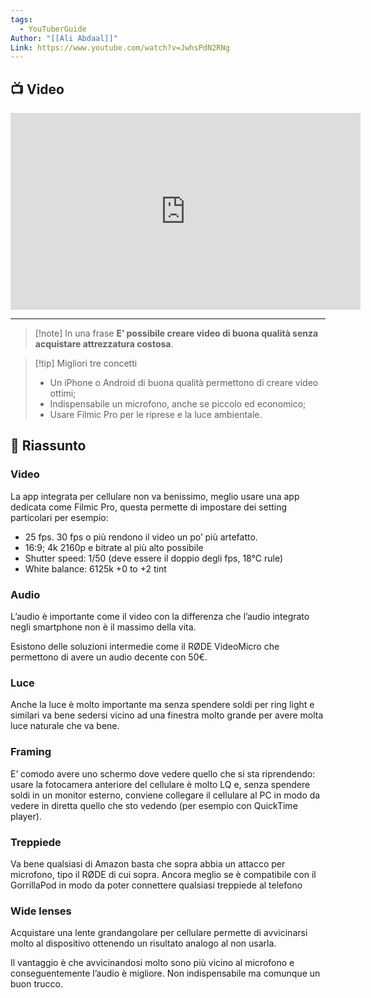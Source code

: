 ```yaml
---
tags:
  - YouTuberGuide
Author: "[[Ali Abdaal]]"
Link: https://www.youtube.com/watch?v=JwhsPdN2RNg
---
```


## 📺 Video
<div class="iframe-container">
  <iframe width="560" height="315" src="https://www.youtube.com/embed/JwhsPdN2RNg" title="YouTube video player" frameborder="0" allow="accelerometer; autoplay; clipboard-write; encrypted-media; gyroscope; picture-in-picture" allowfullscreen></iframe>
</div>

---

> [!note] In una frase
> **E’ possibile creare video di buona qualità senza acquistare attrezzatura costosa**.

> [!tip] Migliori tre concetti
> - Un iPhone o Android di buona qualità permettono di creare video ottimi;
> - Indispensabile un microfono, anche se piccolo ed economico;
> - Usare Filmic Pro per le riprese e la luce ambientale.

## 📒 Riassunto

### Video

La app integrata per cellulare non va benissimo, meglio usare una app dedicata come Filmic Pro, questa permette di impostare dei setting particolari per esempio:

-   25 fps. 30 fps o più rendono il video un po’ più artefatto.
-   16:9; 4k 2160p e bitrate al più alto possibile
-   Shutter speed: 1/50 (deve essere il doppio degli fps, 18°C rule)
-   White balance: 6125k +0 to +2 tint

### Audio

L’audio è importante come il video con la differenza che l’audio integrato negli smartphone non è il massimo della vita.

Esistono delle soluzioni intermedie come il RØDE VideoMicro che permettono di avere un audio decente con 50€.

### Luce

Anche la luce è molto importante ma senza spendere soldi per ring light e similari va bene sedersi vicino ad una finestra molto grande per avere molta luce naturale che va bene.

### Framing

E’ comodo avere uno schermo dove vedere quello che si sta riprendendo: usare la fotocamera anteriore del cellulare è molto LQ e, senza spendere soldi in un monitor esterno, conviene collegare il cellulare al PC in modo da vedere in diretta quello che sto vedendo (per esempio con QuickTime player).

### Treppiede

Va bene qualsiasi di Amazon basta che sopra abbia un attacco per microfono, tipo il RØDE di cui sopra. Ancora meglio se è compatibile con il GorrillaPod in modo da poter connettere qualsiasi treppiede al telefono

### Wide lenses

Acquistare una lente grandangolare per cellulare permette di avvicinarsi molto al dispositivo ottenendo un risultato analogo al non usarla.

Il vantaggio è che avvicinandosi molto sono più vicino al microfono e conseguentemente l’audio è migliore. Non indispensabile ma comunque un buon trucco.